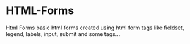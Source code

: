 # HTML-Forms
Html Forms
basic html forms created using html form tags like fieldset, legend, labels, input, submit and some tags...
